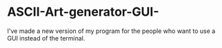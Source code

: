 # ASCII-Art-generator-GUI-
I've made a new version of my program for the people who want to use a GUI instead of the terminal.
